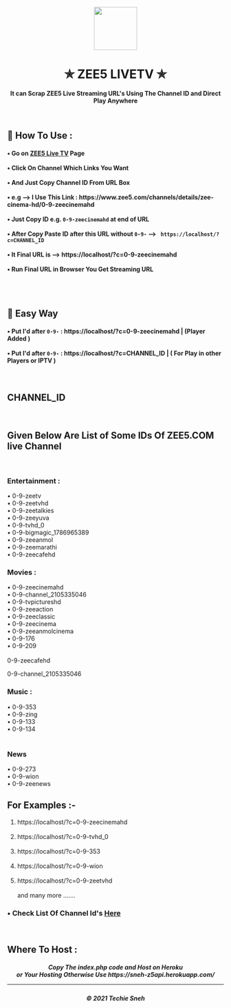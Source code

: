 <p align="center"><img src="https://www.pngkit.com/png/full/353-3536377_with-all-this-content-available-in-one-place.png" width="100" height="100"></p>

<h1 align="center"> ✯ ZEE5 LIVETV ✯ </h1>

<p align="center"><b>It can Scrap ZEE5 Live Streaming URL's Using The Channel ID and Direct Play Anywhere</b></p><br>

<h2>🍁 How To Use : </h2>

<h4>
• Go on <a href="https://www.zee5.com/channels">ZEE5 Live TV</a> Page <br><br>
• Click On Channel Which Links You Want <br><br>
• And Just Copy Channel ID From URL Box <br><br>
• e.g --> I Use This Link : https://www.zee5.com/channels/details/zee-cinema-hd/0-9-zeecinemahd <br><br>
• Just Copy ID e.g. <code>0-9-zeecinemahd</code> at end of URL <br><br>
  • After Copy Paste ID after this URL without <code>0-9-</code> --> <code> https://localhost/?c=CHANNEL_ID</code> <br><br>
• It Final URL is --> https://localhost/?c=0-9-zeecinemahd <br><br>
• Run Final URL in Browser You Get Streaming URL <br>
</h4>
<br><br>

## 🍃 Easy Way

<h4>
  
• Put I'd after <code>0-9-</code> : https://localhost/?c=0-9-zeecinemahd |  (Player Added )<br><br>
• Put I'd after <code>0-9-</code> : https://localhost/?c=CHANNEL_ID  |  ( For Play in other Players or IPTV )
  
  </h4><br>

## CHANNEL_ID 

<br>

## Given Below Are List of Some IDs Of ZEE5.COM live Channel

<br>

### Entertainment :

• 0-9-zeetv <br>
• 0-9-zeetvhd <br>
• 0-9-zeetalkies <br>
• 0-9-zeeyuva <br>
• 0-9-tvhd_0 <br>
• 0-9-bigmagic_1786965389 <br>
• 0-9-zeeanmol <br>
• 0-9-zeemarathi <br>
• 0-9-zeecafehd


### Movies :

• 0-9-zeecinemahd <br>
• 0-9-channel_2105335046 <br>
• 0-9-tvpictureshd <br>
• 0-9-zeeaction <br>
• 0-9-zeeclassic <br>
• 0-9-zeecinema <br>
• 0-9-zeeanmolcinema <br>
• 0-9-176 <br>
• 0-9-209  <br><br>
  0-9-zeecafehd
	
  0-9-channel_2105335046

### Music :

• 0-9-353 <br>
• 0-9-zing <br>
• 0-9-133 <br>
• 0-9-134  <br><br>


### News

• 0-9-273 <br>
• 0-9-wion <br>
• 0-9-zeenews <br>

  
## For Examples :-

1. https://localhost/?c=0-9-zeecinemahd <br><br>
2. https://localhost/?c=0-9-tvhd_0 <br><br>
3. https://localhost/?c=0-9-353 <br><br>
4. https://localhost/?c=0-9-wion <br><br>
5. https://localhost/?c=0-9-zeetvhd <br><br>
and many more .......
 
  

<h3>• Check List Of Channel Id's <a href="Channel_IDs.md">Here</a></h3>
<br>

<h2> Where To Host : </h2>

<h5 align="center"> Copy The index.php code and Host on Heroku <br> or Your Hosting Otherwise Use https://sneh-z5api.herokuapp.com/
  
  
---
<h5 align='center'>© 2021 Techie Sneh</h5>
